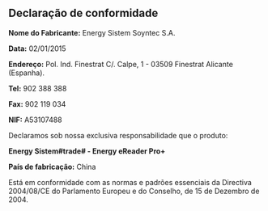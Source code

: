 ## Declaração de conformidade

**Nome do Fabricante:** Energy Sistem Soyntec S.A.  

**Data:** 02/01/2015

**Endereço:** Pol. Ind. Finestrat C/. Calpe, 1 - 03509 Finestrat Alicante (Espanha).  

**Tel:** 902 388 388

**Fax:** 902 119 034

**NIF:** A53107488

Declaramos sob nossa exclusiva responsabilidade que o produto:

**Energy Sistem#trade# - Energy eReader Pro+**

**País de fabricação:** China  

Está em conformidade com as normas e padrões essenciais da Directiva 2004/08/CE do Parlamento Europeu e do Conselho, de 15 de Dezembro de 2004.
